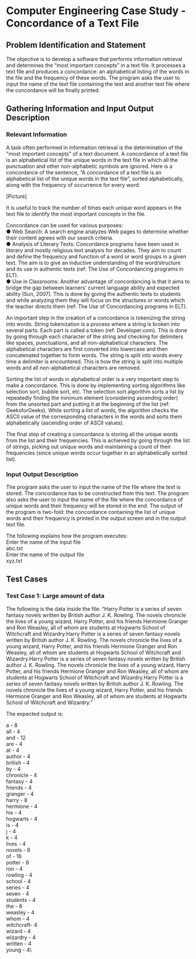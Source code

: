 # Computer Engineering Case Study - Concordance of a Text File

## Problem Identification and Statement
The objective is to develop a software that performs information retrieval and determines the
“most important concepts” in a text file. It processes a text file and produces a concordance: an
alphabetical listing of the words in the file and the frequency of these words. The program asks
the user to input the name of the text file containing the text and another text file where the
concordance will be finally printed.

## Gathering Information and Input Output Description
### Relevant Information
A task often performed in information retrieval is the determination of the "most important
concepts" of a text document. A concordance of a text file is an alphabetical list of the unique
words in the text file in which all the punctuation and other non-alphabetic symbols are ignored.
Here is a concordance of the sentence, “A concordance of a text file is an alphabetical list of the
unique words in the text file”, sorted alphabetically, along with the frequency of occurrence for
every word:

[Picture]

It is useful to track the number of times each unique word appears in the text file to identify the
most important concepts in the file.

Concordance can be used for various purposes:\
● Web Search: A search engine analyzes Web pages to determine whether their content
agrees with our search criteria.\
● Analysis of Literary Texts: Concordance programs have been used in literary and mostly
religious text analysis for decades. They aim to count and define the frequency and
function of a word or word groups in a given text. The aim is to give an inductive
understanding of the word/structure and its use in authentic texts (ref: The Use of
Concordancing programs in ELT).\
● Use in Classrooms: Another advantage of concordancing is that it aims to bridge the gap
between learners’ current language ability and expected ability (Sun, 2007). This is done
by giving the authentic texts to students and while analyzing them they will focus on the
structures or words which the teacher directs them (ref: The Use of Concordancing
programs in ELT).

An important step in the creation of a concordance is tokenizing the string into words. String
tokenization is a process where a string is broken into several parts. Each part is called a token
(ref: Developer.com). This is done by going through each character of the string and checking for
delimiters like spaces, punctuations, and all non-alphabetical characters. The alphabetical
characters are first converted into lowercase and then concatenated together to form words. The
string is split into words every time a delimiter is encountered. This is how the string is split into
multiple words and all non-alphabetical characters are removed.

Sorting the list of words in alphabetical order is a very important step to make a concordance.
This is done by implementing sorting algorithms like selection sort, bubble sort, etc. The
selection sort algorithm sorts a list by repeatedly finding the minimum element (considering
ascending order) from the unsorted part and putting it at the beginning of the list (ref:
GeeksforGeeks). While sorting a list of words, the algorithm checks the ASCII value of the
corresponding characters in the words and sorts them alphabetically (ascending order of ASCII
values).

The final step of creating a concordance is storing all the unique words from the list and their
frequencies. This is achieved by going through the list of strings, picking out unique words and
maintaining a count of their frequencies (since unique words occur together in an alphabetically
sorted list).


### Input Output Description

The program asks the user to input the name of the file where the text is stored. The concordance
has to be constructed from this text. The program also asks the user to input the name of the file
where the concordance of unique words and their frequency will be stored in the end. The output
of the program is two-fold: the concordance containing the list of unique words and their
frequency is printed in the output screen and in the output text file.

The following explains how the program executes:\
Enter the name of the input file\
abc.txt\
Enter the name of the output file\
xyz.txt

## Test Cases
### Test Case 1: Large amount of data
The following is the data inside the file:
“Harry Potter is a series of seven fantasy novels written by
British author J. K. Rowling. The novels chronicle the lives of
a young wizard, Harry Potter, and his friends Hermione Granger
and Ron Weasley, all of whom are students at Hogwarts School of
Witchcraft and Wizardry.Harry Potter is a series of seven
fantasy novels written by British author J. K. Rowling. The
novels chronicle the lives of a young wizard, Harry Potter, and
his friends Hermione Granger and Ron Weasley, all of whom are
students at Hogwarts School of Witchcraft and Wizardry.Harry
Potter is a series of seven fantasy novels written by British
author J. K. Rowling. The novels chronicle the lives of a young
wizard, Harry Potter, and his friends Hermione Granger and Ron
Weasley, all of whom are students at Hogwarts School of
Witchcraft and Wizardry.Harry Potter is a series of seven
fantasy novels written by British author J. K. Rowling. The
novels chronicle the lives of a young wizard, Harry Potter, and
his friends Hermione Granger and Ron Weasley, all of whom are
students at Hogwarts School of Witchcraft and Wizardry.”

The expected output is:

a - 8\
all - 4\
and - 12\
are - 4\
at - 4\
author - 4\
british - 4\
by - 4\
chronicle - 4\
fantasy - 4\
friends - 4\
granger - 4\
harry - 8\
hermione - 4\
his - 4\
hogwarts - 4\
is - 4\
j - 4\
k - 4\
lives - 4\
novels - 8\
of - 16\
potter - 8\
ron - 4\
rowling - 4\
school - 4\
series - 4\
seven - 4\
students - 4\
the - 8\
weasley - 4\
whom - 4\
witchcraft- 4\
wizard - 4\
wizardry - 4\
written - 4\
young - 4\
